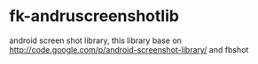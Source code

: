 fk-andruscreenshotlib
=====================

android screen shot library, this library base on http://code.google.com/p/android-screenshot-library/ and fbshot



